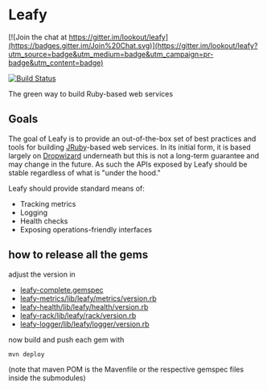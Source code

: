 # Leafy

[![Join the chat at https://gitter.im/lookout/leafy](https://badges.gitter.im/Join%20Chat.svg)](https://gitter.im/lookout/leafy?utm_source=badge&utm_medium=badge&utm_campaign=pr-badge&utm_content=badge)

[![Build Status](https://travis-ci.org/lookout/leafy.svg?branch=master)](https://travis-ci.org/lookout/leafy)

The green way to build Ruby-based web services


## Goals

The goal of Leafy is to provide an out-of-the-box set of best practices and tools for building [JRuby](http://jruby.org)-based web services. In its initial form, it is based largely on [Dropwizard](http://dropwizard.io) underneath but this is not a long-term guarantee and may change in the future. As such the APIs exposed by Leafy should be stable regardless of what is "under the hood."

Leafy should provide standard means of:

 * Tracking metrics
 * Logging
 * Health checks
 * Exposing operations-friendly interfaces

## how to release all the gems

adjust the version in

* [leafy-complete.gemspec](https://github.com/lookout/leafy/blob/master/leafy-complete.gemspec)
* [leafy-metrics/lib/leafy/metrics/version.rb](https://github.com/lookout/leafy/blob/master/leafy-metrics/lib/leafy/metrics/version.rb)
* [leafy-health/lib/leafy/health/version.rb](https://github.com/lookout/leafy/blob/master/leafy-health/lib/leafy/health/version.rb)
* [leafy-rack/lib/leafy/rack/version.rb](https://github.com/lookout/leafy/blob/master/leafy-rack/lib/leafy/rack/version.rb)
* [leafy-logger/lib/leafy/logger/version.rb](https://github.com/lookout/leafy/blob/master/leafy-logger/lib/leafy/logger/version.rb)

now build and push each gem with
```
mvn deploy
```
(note that maven POM is the Mavenfile or the respective gemspec files inside the submodules)
